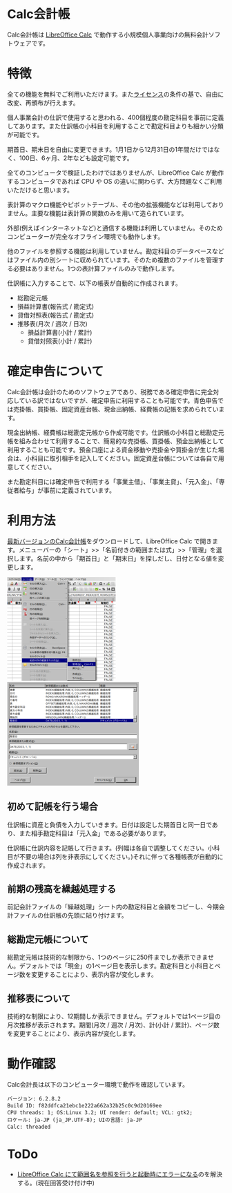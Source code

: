 <!--
	「Calc会計帳」の日本語マニュアル。

	Metadata:

		author - <qq542vev at https://purl.org/meta/me/>
		version - 0.0.1
		date - 2023-03-04
		since - 2021-03-04
		copyright - Copyright (C) 2023-2023 qq542vev. Some rights reserved.
		license - <CC-BY at https://creativecommons.org/licenses/by/4.0/>
		package - calc-kaikeicho

	See Also:

		* <Project homepage at https://github.com/qq542vev/calc-kaikeicho>
		* <Bug report at https://github.com/qq542vev/calc-kaikeicho/issues>
-->

# Calc会計帳

Calc会計帳は [LibreOffice Calc](https://ja.libreoffice.org/discover/calc/) で動作する小規模個人事業向けの無料会計ソフトウェアです。

# 特徴

全ての機能を無料でご利用いただけます。また[ライセンス](LICENSE)の条件の基で、自由に改変、再頒布が行えます。

個人事業会計の仕訳で使用すると思われる、400個程度の勘定科目を事前に定義してあります。また仕訳帳の小科目を利用することで勘定科目よりも細かい分類が可能です。

期首日、期末日を自由に変更できます。1月1日から12月31日の1年間だけではなく、100日、6ヶ月、2年なども設定可能です。

全てのコンピュータで検証したわけではありませんが、LibreOffice Calc が動作するコンピュータであれば CPU や OS の違いに関わらず、大方問題なくご利用いただけると思います。

表計算のマクロ機能やピボットテーブル、その他の拡張機能などは利用しておりません。主要な機能は表計算の関数のみを用いて造られています。

外部(例えばインターネットなど)と通信する機能は利用していません。そのためコンピューターが完全なオフライン環境でも動作します。

他のファイルを参照する機能は利用していません。勘定科目のデータベースなどはファイル内の別シートに収められています。そのため複数のファイルを管理する必要はありません。1つの表計算ファイルのみで動作します。

仕訳帳に入力することで、以下の帳表が自動的に作成されます。

 * 総勘定元帳
 * 損益計算書(報告式 / 勘定式)
 * 貸借対照表(報告式 / 勘定式)
 * 推移表(月次 / 週次 / 日次)
   * 損益計算書(小計 / 累計)
   * 貸借対照表(小計 / 累計)

# 確定申告について

Calc会計帳は会計のためのソフトウェアであり、税務である確定申告に完全対応している訳ではないですが、確定申告に利用することも可能です。青色申告では売掛帳、買掛帳、固定資産台帳、現金出納帳、経費帳の記帳を求められています。

現金出納帳、経費帳は総勘定元帳から作成可能です。仕訳帳の小科目と総勘定元帳を組み合わせて利用することで、簡易的な売掛帳、買掛帳、預金出納帳として利用することも可能です。預金口座による資金移動や売掛金や買掛金が生じた場合は、小科目に取引相手を記入してください。固定資産台帳については各自で用意してください。

また勘定科目には確定申告で利用する「事業主借」、「事業主貸」、「元入金」、「専従者給与」が事前に定義されています。

# 利用方法

[最新バージョンのCalc会計帳](https://github.com/qq542vev/calc-kaikeicho/releases/latest)をダウンロードして、LibreOffice Calc で開きます。メニューバーの「シート」>>「名前付きの範囲または式」>>「管理」を選択します。名前の中から「期首日」と「期末日」を探しだし、日付となる値を変更します。

[![「シート」>>「名前付きの範囲または式」>>「管理」](images/thumbnails/menu-bar.png)](images/menu-bar.png) [![名前の管理](images/thumbnails/manage-names.png)](images/manage-names.png)

## 初めて記帳を行う場合

仕訳帳に資産と負債を入力していきます。日付は設定した期首日と同一日であり、また相手勘定科目は「元入金」である必要があります。

仕訳帳に仕訳内容を記帳して行きます。(列幅は各自で調整してください。小科目が不要の場合は列を非表示にしてください。)それに伴って各種帳表が自動的に作成されます。

## 前期の残高を繰越処理する

前記会計ファイルの「繰越処理」シート内の勘定科目と金額をコピーし、今期会計ファイルの仕訳帳の先頭に貼り付けます。

## 総勘定元帳について

総勘定元帳は技術的な制限から、1つのページに250件までしか表示できません。デフォルトでは「現金」の1ページ目を表示します。勘定科目と小科目とページ数を変更することにより、表示内容が変化します。

## 推移表について

技術的な制限により、12期間しか表示できません。デフォルトでは1ページ目の月次推移が表示されます。期間(月次 / 週次 / 月次)、計(小計 / 累計)、ページ数を変更することにより、表示内容が変化します。

# 動作確認

Calc会計長は以下のコンピューター環境で動作を確認しています。

~~~
バージョン: 6.2.8.2
Build ID: f82ddfca21ebc1e222a662a32b25c0c9d20169ee
CPU threads: 1; OS:Linux 3.2; UI render: default; VCL: gtk2; 
ロケール: ja-JP (ja_JP.UTF-8); UIの言語: ja-JP
Calc: threaded
~~~

# ToDo

 * [LibreOffice Calc にて範囲名を参照を行うと起動時にエラーになる](https://ask.libreoffice.org/t/libreoffice-calc/88398)のを解決する。(現在回答受け付け中)